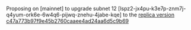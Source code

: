 Proposing on [mainnet] to upgrade subnet 12 [lspz2-jx4pu-k3e7p-znm7j-q4yum-ork6e-6w4q6-pijwq-znehu-4jabe-kqe] to the [replica version c47a773b97f9e45b2760caaee4ad24aa6d5c9b69](https://github.com/dfinity/ic/commit/074feaa2c6cd61f98042ed4adde0a6d913387ff2)

